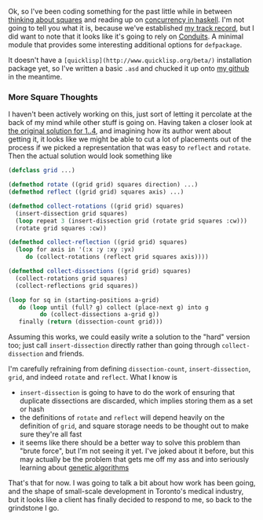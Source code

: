 Ok, so I've been coding something for the past little while in between [thinking about squares](http://oeis.org/A045846) and reading up on [concurrency in haskell](http://www.haskell.org/haskellwiki/Haskell_for_multicores). I'm not going to tell you what it is, because we've established [my track record](http://langnostic.blogspot.ca/2012/08/indirect-reflections.html), but I did want to note that it looks like it's going to rely on [Conduits](http://www.tfeb.org/lisp/hax.html#CONDUITS). A minimal module that provides some interesting additional options for `defpackage`.

It doesn't have a `[quicklisp](http://www.quicklisp.org/beta/)` installation package yet, so I've written a basic `.asd` and chucked it up onto [my github](https://github.com/Inaimathi/conduits) in the meantime.

### <a name="more-square-thoughts" href="#more-square-thoughts"></a>More Square Thoughts

I haven't been actively working on this, just sort of letting it percolate at the back of my mind while other stuff is going on. Having taken a closer look at [the original solution for 1..4](http://oeis.org/A224239/a224239_4.jpg), and imagining how its author went about getting it, it looks like we might be able to cut a lot of placements out of the process if we picked a representation that was easy to `reflect` and `rotate`. Then the actual solution would look something like

```lisp
(defclass grid ...)

(defmethod rotate ((grid grid) squares direction) ...)
(defmethod reflect ((grid grid) squares axis) ...)

(defmethod collect-rotations ((grid grid) squares)
  (insert-dissection grid squares)
  (loop repeat 3 (insert-dissection grid (rotate grid squares :cw)))
  (rotate grid squares :cw))

(defmethod collect-reflection ((grid grid) squares)
  (loop for axis in '(:x :y :xy :yx)
     do (collect-rotations (reflect grid squares axis))))

(defmethod collect-dissections ((grid grid) squares)
  (collect-rotations grid squares)
  (collect-reflections grid squares))

(loop for sq in (starting-positions a-grid)
   do (loop until (full? g) collect (place-next g) into g
         do (collect-dissections a-grid g))
   finally (return (dissection-count grid)))
```

Assuming this works, we could easily write a solution to the "hard" version too; just call `insert-dissection` directly rather than going through `collect-dissection` and friends.

I'm carefully refraining from defining `dissection-count`, `insert-dissection`, `grid`, and indeed `rotate` and `reflect`. What I know is


-   `insert-dissection` is going to have to do the work of ensuring that duplicate dissections are discarded, which implies storing them as a set or hash
-   the definitions of `rotate` and `reflect` will depend heavily on the definition of `grid`, and square storage needs to be thought out to make sure they're all fast
-   it seems like there should be a better way to solve this problem than "brute force", but I'm not seeing it yet. I've joked about it before, but this may actually be the problem that gets me off my ass and into seriously learning about [genetic algorithms](http://www.obitko.com/tutorials/genetic-algorithms/index.php)


That's that for now. I was going to talk a bit about how work has been going, and the shape of small-scale development in Toronto's medical industry, but it looks like a client has finally decided to respond to me, so back to the grindstone I go.
